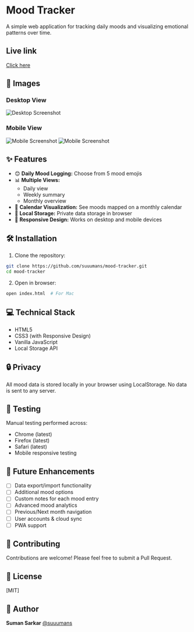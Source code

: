 
# Mood Tracker

A simple web application for tracking daily moods and visualizing emotional patterns over time.

## Live link
[Click here](https://meek-longma-1963ae.netlify.app/)

## 🚀 Images

### Desktop View
![Desktop Screenshot](image.png)

### Mobile View
![Mobile Screenshot](image-1.png)
![Mobile Screenshot](image-2.png)

## ✨ Features

- 😊 **Daily Mood Logging:** Choose from 5 mood emojis
- 📊 **Multiple Views:** 
  - Daily view
  - Weekly summary
  - Monthly overview
- 📅 **Calendar Visualization:** See moods mapped on a monthly calendar
- 💾 **Local Storage:** Private data storage in browser
- 📱 **Responsive Design:** Works on desktop and mobile devices

## 🛠️ Installation

1. Clone the repository:
```bash
git clone https://github.com/suuumans/mood-tracker.git
cd mood-tracker
```

2. Open in browser:
```bash
open index.html  # For Mac
```

## 💻 Technical Stack

- HTML5
- CSS3 (with Responsive Design)
- Vanilla JavaScript
- Local Storage API

## 🔒 Privacy

All mood data is stored locally in your browser using LocalStorage. No data is sent to any server.

## 🧪 Testing

Manual testing performed across:
- Chrome (latest)
- Firefox (latest)
- Safari (latest)
- Mobile responsive testing

## 🎯 Future Enhancements

- [ ] Data export/import functionality
- [ ] Additional mood options
- [ ] Custom notes for each mood entry
- [ ] Advanced mood analytics
- [ ] Previous/Next month navigation
- [ ] User accounts & cloud sync
- [ ] PWA support

## 🤝 Contributing

Contributions are welcome! Please feel free to submit a Pull Request.

## 📝 License

[MIT]

## 👤 Author

**Suman Sarkar**
[@suuumans](https://twitter.com/suuumans)